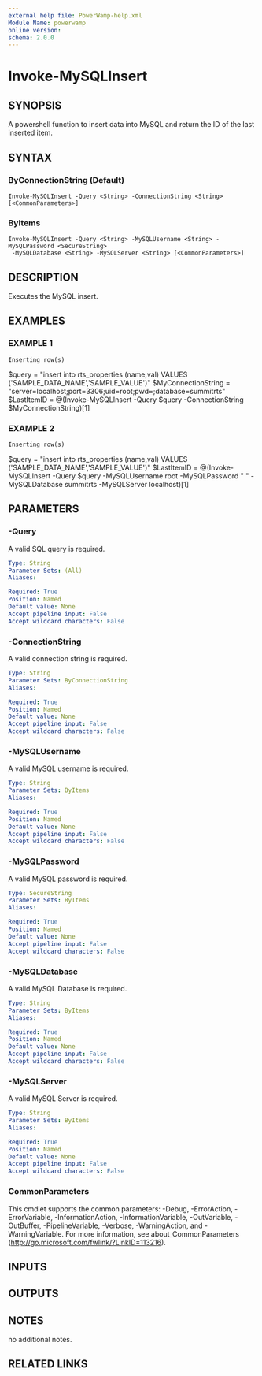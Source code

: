 ```yaml
---
external help file: PowerWamp-help.xml
Module Name: powerwamp
online version:
schema: 2.0.0
---
```


# Invoke-MySQLInsert

## SYNOPSIS
A powershell function to insert data into MySQL and return the ID of the last inserted item.

## SYNTAX

### ByConnectionString (Default)
```
Invoke-MySQLInsert -Query <String> -ConnectionString <String> [<CommonParameters>]
```

### ByItems
```
Invoke-MySQLInsert -Query <String> -MySQLUsername <String> -MySQLPassword <SecureString>
 -MySQLDatabase <String> -MySQLServer <String> [<CommonParameters>]
```

## DESCRIPTION
Executes the MySQL insert.

## EXAMPLES

### EXAMPLE 1
```
Inserting row(s)
```

$query = "insert into rts_properties (name,val) VALUES ('SAMPLE_DATA_NAME','SAMPLE_VALUE')"	
$MyConnectionString = "server=localhost;port=3306;uid=root;pwd=;database=summitrts"
$LastItemID = @(Invoke-MySQLInsert -Query $query -ConnectionString $MyConnectionString)\[1\]

### EXAMPLE 2
```
Inserting row(s)
```

$query = "insert into rts_properties (name,val) VALUES ('SAMPLE_DATA_NAME','SAMPLE_VALUE')"	
$LastItemID = @(Invoke-MySQLInsert -Query $query -MySQLUsername root -MySQLPassword " " -MySQLDatabase summitrts -MySQLServer localhost)\[1\]

## PARAMETERS

### -Query
A valid SQL query is required.

```yaml
Type: String
Parameter Sets: (All)
Aliases:

Required: True
Position: Named
Default value: None
Accept pipeline input: False
Accept wildcard characters: False
```

### -ConnectionString
A valid connection string is required.

```yaml
Type: String
Parameter Sets: ByConnectionString
Aliases:

Required: True
Position: Named
Default value: None
Accept pipeline input: False
Accept wildcard characters: False
```

### -MySQLUsername
A valid MySQL username is required.

```yaml
Type: String
Parameter Sets: ByItems
Aliases:

Required: True
Position: Named
Default value: None
Accept pipeline input: False
Accept wildcard characters: False
```

### -MySQLPassword
A valid MySQL password is required.

```yaml
Type: SecureString
Parameter Sets: ByItems
Aliases:

Required: True
Position: Named
Default value: None
Accept pipeline input: False
Accept wildcard characters: False
```

### -MySQLDatabase
A valid MySQL Database is required.

```yaml
Type: String
Parameter Sets: ByItems
Aliases:

Required: True
Position: Named
Default value: None
Accept pipeline input: False
Accept wildcard characters: False
```

### -MySQLServer
A valid MySQL Server is required.

```yaml
Type: String
Parameter Sets: ByItems
Aliases:

Required: True
Position: Named
Default value: None
Accept pipeline input: False
Accept wildcard characters: False
```

### CommonParameters
This cmdlet supports the common parameters: -Debug, -ErrorAction, -ErrorVariable, -InformationAction, -InformationVariable, -OutVariable, -OutBuffer, -PipelineVariable, -Verbose, -WarningAction, and -WarningVariable.
For more information, see about_CommonParameters (http://go.microsoft.com/fwlink/?LinkID=113216).

## INPUTS

## OUTPUTS

## NOTES
no additional notes.

## RELATED LINKS
